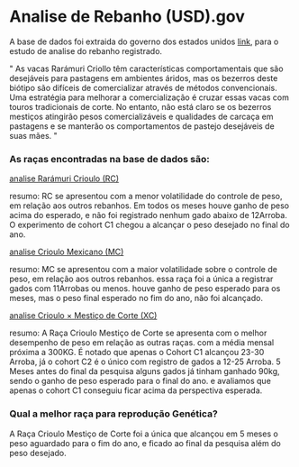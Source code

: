 # Analise de Rebanho (USD).gov


A base de dados foi extraida do governo dos estados unidos [link](https://catalog.data.gov/dataset/criollo-and-crossbred-steer-comparison-weight-gain-grazing-carcass-quality-2015-2017-f1052), para o estudo de analise do rebanho registrado. 

" As vacas Rarámuri Criollo têm características comportamentais que são desejáveis para pastagens em ambientes áridos, mas os bezerros deste biótipo são difíceis de comercializar através de métodos convencionais. Uma estratégia para melhorar a comercialização é cruzar essas vacas com touros tradicionais de corte. No entanto, não está claro se os bezerros mestiços atingirão pesos comercializáveis e qualidades de carcaça em pastagens e se manterão os comportamentos de pastejo desejáveis de suas mães. "

### As raças encontradas na base de dados são: 

[analise Rarámuri Crioulo (RC)](https://github.com/juliopk543/zootecnia-pecuaria-precisao/blob/main/AnaliseRebanho(USD).gov/Analise/CriouloRaramuri.ipynb)

resumo:
RC se apresentou com a menor volatilidade do controle de peso, em relação aos outros rebanhos.
Em todos os meses houve ganho de peso acima do esperado, e não foi registrado nenhum gado abaixo de 12Arroba.
O experimento de cohort C1 chegou a alcançar o peso desejado no final do ano.


[analise Crioulo Mexicano (MC)](https://github.com/juliopk543/zootecnia-pecuaria-precisao/blob/main/AnaliseRebanho(USD).gov/Analise/CriouloMexicano.ipynb)

resumo:
MC se apresentou com a maior volatilidade sobre o controle de peso, em relação aos outros rebanhos.
essa raça foi a única a registrar gados com 11Arrobas ou menos.
houve ganho de peso esperado para os meses, mas o peso final esperado no fim do ano, não foi alcançado.

[analise Crioulo × Mestiço de Corte (XC)](https://github.com/juliopk543/zootecnia-pecuaria-precisao/blob/main/AnaliseRebanho(USD).gov/Analise/CriouloMesticoDeCorte.ipynb)

resumo:
A Raça Crioulo Mestiço de Corte se apresenta com o melhor desempenho de peso em relação as outras raças.
com a média mensal próxima a 300KG. É notado que apenas o Cohort C1 alcançou 23-30 Arroba, já o cohort C2 é o único com registro de gados a 12-25 Arroba.
5 Meses antes do final da pesquisa alguns gados já tinham ganhado 90kg, sendo o ganho de peso esperado para o final do ano. e avaliamos que 
apenas o cohort C1 conseguiu ficar acima da perspectiva esperada.


### Qual a melhor raça para reprodução Genética?
A Raça Crioulo Mestiço de Corte foi a única que alcançou em 5 meses o peso aguardado para o fim do ano, e ficado ao final da pesquisa além do peso desejado.
